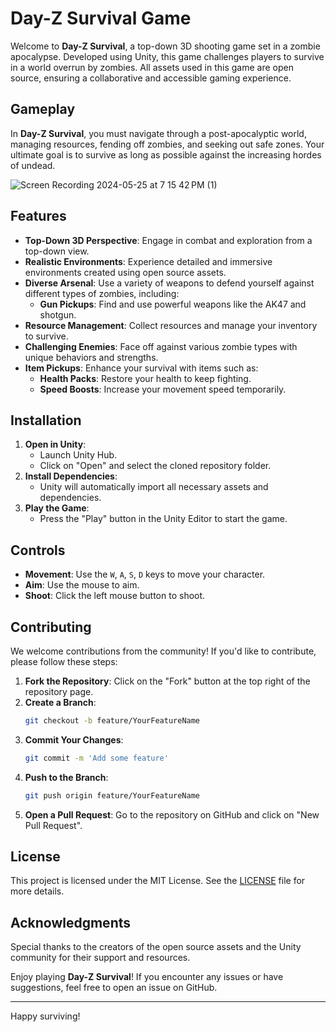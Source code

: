 # Day-Z Survival Game
Welcome to **Day-Z Survival**, a top-down 3D shooting game set in a zombie apocalypse. Developed using Unity, 
this game challenges players to survive in a world overrun by zombies. All assets used in this game are open source, 
ensuring a collaborative and accessible gaming experience.

## Gameplay

In **Day-Z Survival**, you must navigate through a post-apocalyptic world, managing resources, fending off zombies, 
and seeking out safe zones. Your ultimate goal is to survive as long as possible against the increasing hordes of undead.

![Screen Recording 2024-05-25 at 7 15 42 PM (1)](https://github.com/raumildhandhukia/GameChangers/assets/72497060/291cab20-7f9b-4032-b6e5-f1c05657c17e)




## Features

- **Top-Down 3D Perspective**: Engage in combat and exploration from a top-down view.
- **Realistic Environments**: Experience detailed and immersive environments created using open source assets.
- **Diverse Arsenal**: Use a variety of weapons to defend yourself against different types of zombies, including:
  - **Gun Pickups**: Find and use powerful weapons like the AK47 and shotgun.
- **Resource Management**: Collect resources and manage your inventory to survive.
- **Challenging Enemies**: Face off against various zombie types with unique behaviors and strengths.
- **Item Pickups**: Enhance your survival with items such as:
  - **Health Packs**: Restore your health to keep fighting.
  - **Speed Boosts**: Increase your movement speed temporarily.

## Installation

1. **Open in Unity**:
    - Launch Unity Hub.
    - Click on "Open" and select the cloned repository folder.
2. **Install Dependencies**:
    - Unity will automatically import all necessary assets and dependencies.
3. **Play the Game**:
    - Press the "Play" button in the Unity Editor to start the game.

## Controls

- **Movement**: Use the `W`, `A`, `S`, `D` keys to move your character.
- **Aim**: Use the mouse to aim.
- **Shoot**: Click the left mouse button to shoot.

## Contributing

We welcome contributions from the community! If you'd like to contribute, please follow these steps:

1. **Fork the Repository**: Click on the "Fork" button at the top right of the repository page.
2. **Create a Branch**: 
    ```sh
    git checkout -b feature/YourFeatureName
    ```
3. **Commit Your Changes**: 
    ```sh
    git commit -m 'Add some feature'
    ```
4. **Push to the Branch**: 
    ```sh
    git push origin feature/YourFeatureName
    ```
5. **Open a Pull Request**: Go to the repository on GitHub and click on "New Pull Request".

## License

This project is licensed under the MIT License. See the [LICENSE](LICENSE) file for more details.

## Acknowledgments

Special thanks to the creators of the open source assets and the Unity community for their support and resources.

Enjoy playing **Day-Z Survival**! If you encounter any issues or have suggestions, feel free to open an issue on GitHub.

---

Happy surviving!
